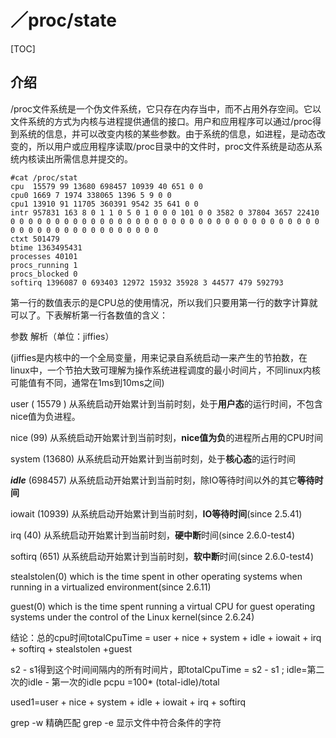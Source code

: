 
# ／proc/state
[TOC]

## 介绍
/proc文件系统是一个伪文件系统，它只存在内存当中，而不占用外存空间。它以文件系统的方式为内核与进程提供通信的接口。用户和应用程序可以通过/proc得到系统的信息，并可以改变内核的某些参数。由于系统的信息，如进程，是动态改变的，所以用户或应用程序读取/proc目录中的文件时，proc文件系统是动态从系统内核读出所需信息并提交的。

```
#cat /proc/stat   
cpu  15579 99 13680 698457 10939 40 651 0 0
cpu0 1669 7 1974 338065 1396 5 9 0 0  
cpu1 13910 91 11705 360391 9542 35 641 0 0  
intr 957831 163 8 0 1 1 0 5 0 1 0 0 0 101 0 0 3582 0 37804 3657 22410 0 0 0 0 0 0 0 0 0 0 0 0 0 0 0 0 0 0 0 0 0 0 0 0 0 0 0 0 0 0 0 0 0 0 0 0 0 0 0 0 0 0 0 0 0 0 0 0 0 0 0 0 
ctxt 501479  
btime 1363495431  
processes 40101  
procs_running 1  
procs_blocked 0  
softirq 1396087 0 693403 12972 15932 35928 3 44577 479 592793   
```
第一行的数值表示的是CPU总的使用情况，所以我们只要用第一行的数字计算就可以了。下表解析第一行各数值的含义：

参数          解析（单位：jiffies）

(jiffies是内核中的一个全局变量，用来记录自系统启动一来产生的节拍数，在linux中，一个节拍大致可理解为操作系统进程调度的最小时间片，不同linux内核可能值有不同，通常在1ms到10ms之间)

user ( 15579 )    从系统启动开始累计到当前时刻，处于**用户态**的运行时间，不包含 nice值为负进程。

nice (99)      从系统启动开始累计到当前时刻，**nice值为负**的进程所占用的CPU时间

system (13680)  从系统启动开始累计到当前时刻，处于**核心态**的运行时间

***idle*** (698457)   从系统启动开始累计到当前时刻，除IO等待时间以外的其它**等待时间**

iowait (10939) 从系统启动开始累计到当前时刻，**IO等待时间**(since 2.5.41)

irq (40)           从系统启动开始累计到当前时刻，**硬中断**时间(since 2.6.0-test4)

softirq (651)      从系统启动开始累计到当前时刻，**软中断**时间(since 2.6.0-test4)

stealstolen(0)     which is the time spent in other operating systems when running in a virtualized environment(since 2.6.11)

guest(0)        which is the time spent running a virtual  CPU  for  guest operating systems under the control of the Linux kernel(since 2.6.24)

 结论：总的cpu时间totalCpuTime = user + nice + system + idle + iowait + irq + softirq + stealstolen +guest

s2 - s1得到这个时间间隔内的所有时间片，即totalCpuTime = s2 - s1 ;
idle=第二次的idle - 第一次的idle
pcpu =100* (total-idle)/total

used1=user + nice + system + idle + iowait + irq + softirq


grep -w  精确匹配
grep -e 显示文件中符合条件的字符 



